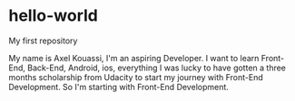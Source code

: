 # hello-world
My first repository

My name is Axel Kouassi, I'm an aspiring Developer. I want to learn Front-End, Back-End, Android, ios, everything
I was lucky to have gotten a three months scholarship from Udacity to start my journey with Front-End Development.
So I'm starting with Front-End Development.
